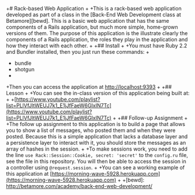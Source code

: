 +# Rack-based Web Application
+
+This is a rack-based web application developed as part of a class in the [Back-End Web Development class at Betamore][bewd]. This is a basic web application that has the same components of a Rails application, but much more simple, home-grown versions of them. The purpose of this application is the illustrate clearly the components of a Rails application, the roles they play in the application and how they interact with each other.
+
+## Install
+
+You must have Ruby 2.2 and Bundler installed, then you just run these commands:
+
+    bundle
+    shotgun
+
+Then you can access the application at [http://localhost:9393](http://localhost:9393)
+
+## Lesson
+
+You can see the in-class version of this application being built at:
+
+[https://www.youtube.com/playlist?list=PLlVfJltWEUJ7k1_E1jJfFaeW6GIxIN7Tc](https://www.youtube.com/playlist?list=PLlVfJltWEUJ7k1_E1jJfFaeW6GIxIN7Tc)
+
+## Follow-up Assignment
+
+The follow up assignment to this application is to build a page that allows you to show a list of messages, who posted them and when they were posted. Because this is a simple application that lacks a database layer and a persistence layer to interact with it, you should store the messages as an array of hashes in the session.
+
+To make sessions work, you need to add the line `use Rack::Session::Cookie, secret: 'secret'` to the `config.ru` file, see the file in this repository. You will then be able to access the session in a controller using `@request.session`.
+
+You can see a working example of this application at [https://morning-wave-5928.herokuapp.com](https://morning-wave-5928.herokuapp.com)
+
+[bewd]: http://betamore.com/academy/back-end-web-development/
